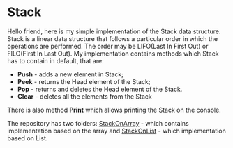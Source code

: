 # Stack
Hello friend, here is my simple implementation of the Stack data structure. Stack is a linear data structure that follows a 
particular order in which the operations are performed. The order may be LIFO(Last In First Out) or FILO(First In Last Out).
My implementation contains methods which Stack has to contain in default, 
that are:
<ul>
<li><b>Push</b> - adds a new element in Stack;</li>
<li><b>Peek</b> - returns the Head element of the Stack;</li>
<li><b>Pop</b> - returns and deletes the Head element of the Stack.</li>
<li><b>Clear</b> - deletes all the elements from the Stack</li>
</ul>
<p>There is also method <b>Print</b> which allows printing the Stack on the console.</p>
<p>The repository has two folders: <a href="https://github.com/vlemish/Stack/tree/master/StackOnArray">StackOnArray</a> - which contains implementation based on the array
and <a href="https://github.com/vlemish/Stack/tree/master/StackOnList">StackOnList</a> - which implementation based on List.</p>
